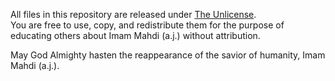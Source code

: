 All files in this repository are released under [The Unlicense](LICENSE).  
You are free to use, copy, and redistribute them for the purpose of educating others about Imam Mahdi (a.j.) without attribution.

May God Almighty hasten the reappearance of the savior of humanity, Imam Mahdi (a.j.).
